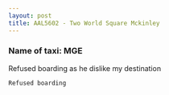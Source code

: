 ```yaml
---
layout: post
title: AAL5602 - Two World Square Mckinley
---
```


### Name of taxi: MGE

Refused boarding as he dislike my destination

```Refused boarding```
